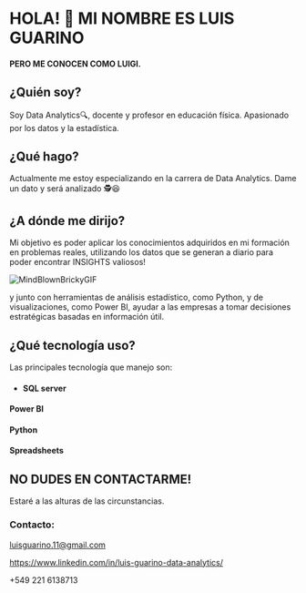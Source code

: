 
# HOLA! 👋 MI NOMBRE ES LUIS GUARINO
#### PERO ME CONOCEN COMO LUIGI.



## ¿Quién soy?
Soy Data Analytics🔍, docente y profesor en educación física. Apasionado por los datos y la estadística.



## ¿Qué hago?
Actualmente me estoy especializando en la carrera de Data Analytics. Dame un dato y será analizado 🕵️😆



## ¿A dónde me dirijo?
Mi objetivo es poder aplicar los conocimientos adquiridos en mi formación en problemas reales, utilizando los datos que se generan a diario para poder encontrar INSIGHTS valiosos! 

![MindBlownBrickyGIF](https://github.com/user-attachments/assets/e4823a78-090a-4592-844f-6cecb075e6fa)

 y junto con herramientas de análisis estadístico, como Python, y de visualizaciones, como Power BI, ayudar a las empresas a tomar decisiones estratégicas basadas en información útil.



## ¿Qué tecnología uso?
Las principales tecnología que manejo son:

 * #### SQL server
 #### Power BI
 #### Python
 #### Spreadsheets



## NO DUDES EN CONTACTARME!
Estaré a las alturas de las circunstancias.

### Contacto:
luisguarino.11@gmail.com

https://www.linkedin.com/in/luis-guarino-data-analytics/

+549 221 6138713
